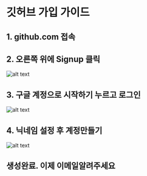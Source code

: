 # 깃허브 가입 가이드

## 1. github.com 접속
## 2. 오른쪽 위에 Signup 클릭
![alt text](images/[Guide]GithubSignup/1757265865657.png)

## 3. 구글 계정으로 시작하기 누르고 로그인
![alt text](images/[Guide]GithubSignup/1757265979792.png)

## 4. 닉네임 설정 후 계정만들기
![alt text](images/[Guide]GithubSignup/1757266036898.png)

## 생성완료. 이제 이메일알려주세요
